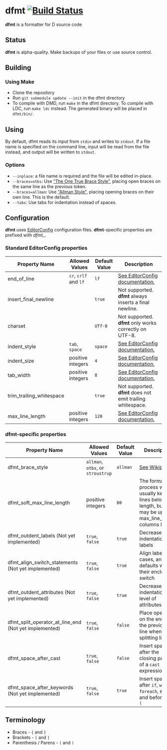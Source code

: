 # dfmt [![Build Status](https://travis-ci.org/Hackerpilot/dfmt.svg)](https://travis-ci.org/Hackerpilot/dfmt)
**dfmt** is a formatter for D source code

## Status
**dfmt** is alpha-quality. Make backups of your files or use source control.


## Building
### Using Make
* Clone the repository
* Run ```git submodule update --init``` in the dfmt directory
* To compile with DMD, run ```make``` in the dfmt directory. To compile with
  LDC, run ```make ldc``` instead. The generated binary will be placed in ```dfmt/bin/```.


## Using
By default, dfmt reads its input from ```stdin``` and writes to ```stdout```.
If a file name is specified on the command line, input will be read from the
file instead, and output will be written to ```stdout```.
### Options
* ```--inplace```: a file name is required and the file will be edited in-place.
* ```--braces=otbs```: Use ["The One True Brace Style"](https://en.wikipedia.org/wiki/Indent_style#Variant:_1TBS), placing open braces on
  the same line as the previous token.
* ```--braces=allman```: Use ["Allman Style"](https://en.wikipedia.org/wiki/Indent_style#Allman_style),
  placing opening braces on their own line. This is the default.
* ```--tabs```: Use tabs for indentation instead of spaces.

## Configuration
**dfmt** uses [EditorConfig](http://editorconfig.org/) configuration files.
**dfmt**-specific properties are prefixed with *dfmt_*.
### Standard EditorConfig properties
Property Name | Allowed Values | Default Value | Description
--------------|----------------|---------------|------------
end_of_line | `cr`, `crlf` and `lf` | `lf` | [See EditorConfig documentation.](https://github.com/editorconfig/editorconfig/wiki/EditorConfig-Properties#end_of_line)
insert_final_newline | | `true` | Not supported. **dfmt** always inserts a final newline.
charset | | `UTf-8` | Not supported. **dfmt** only works correctly on UTF-8.
indent_style | `tab`, `space` | `space` | [See EditorConfig documentation.](https://github.com/editorconfig/editorconfig/wiki/EditorConfig-Properties#indent_style)
indent_size | positive integers | `4` | [See EditorConfig documentation.](https://github.com/editorconfig/editorconfig/wiki/EditorConfig-Properties#indent_size)
tab_width | positive integers | `8` | [See EditorConfig documentation.](https://github.com/editorconfig/editorconfig/wiki/EditorConfig-Properties#tab_width)
trim_trailing_whitespace | | `true` | Not supported. **dfmt** does not emit trailing whitespace.
max_line_length | positive integers | `120` | [See EditorConfig documentation.](https://github.com/editorconfig/editorconfig/wiki/EditorConfig-Properties#max_line_length)
### dfmt-specific properties
Property Name | Allowed Values | Default Value | Description
--------------|----------------|---------------|------------
dfmt_brace_style | `allman`, `otbs`, or `stroustrup` | `allman` | [See Wikipedia](https://en.wikipedia.org/wiki/Brace_style)
dfmt_soft_max_line_length | positive integers | `80` | The formatting process will usually keep lines below this length, but they may be up to max_line_length columns long.
dfmt_outdent_labels (Not yet implemented) | `true`, `false` | `true` | Decrease the indentation of labels
dfmt_align_switch_statements (Not yet implemented) | `true`, `false` | `true` | Align labels, cases, and defaults with their enclosing switch
dfmt_outdent_attributes (Not yet implemented) | `true`, `false` | `true` | Decrease the indentation level of attributes
dfmt_split_operator_at_line_end (Not yet implemented) | `true`, `false` | `false` | Place operators on the end of the previous line when splitting lines
dfmt_space_after_cast | `true`, `false` | `false` | Insert space after the closing paren of a `cast` expression
dfmt_space_after_keywords (Not yet implemented) | `true`, `false` | `true` | Insert space after `if`, `while`, `foreach`, etc, and before the `(`

## Terminology
* Braces - `{` and `}`
* Brackets - `[` and `]`
* Parenthesis / Parens  - `(` and `)`
